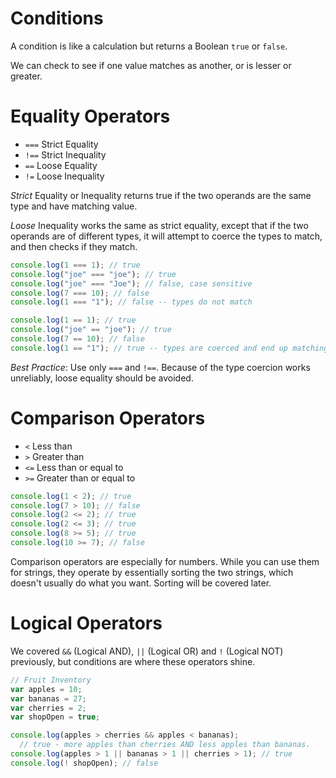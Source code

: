 # Conditions

A condition is like a calculation but returns a Boolean `true` or `false`.

We can check to see if one value matches as another, or is lesser or greater.

# Equality Operators

* `===` Strict Equality
* `!==` Strict Inequality
* `==` Loose Equality
* `!=` Loose Inequality

*Strict* Equality or Inequality returns true if the two operands are the same type and have matching value.

*Loose* Inequality works the same as strict equality, except that if the two operands are of different types, it will attempt to coerce the types to match, and then checks if they match.

```js
console.log(1 === 1); // true
console.log("joe" === "joe"); // true
console.log("joe" === "Joe"); // false, case sensitive
console.log(7 === 10); // false
console.log(1 === "1"); // false -- types do not match

console.log(1 == 1); // true
console.log("joe" == "joe"); // true
console.log(7 == 10); // false
console.log(1 == "1"); // true -- types are coerced and end up matching
```

*Best Practice*: Use only `===` and `!==`. Because of the type coercion works unreliably, loose equality should be avoided.

# Comparison Operators

* `<` Less than
* `>` Greater than
* `<=` Less than or equal to
* `>=` Greater than or equal to

```js
console.log(1 < 2); // true
console.log(7 > 10); // false
console.log(2 <= 2); // true
console.log(2 <= 3); // true
console.log(8 >= 5); // true
console.log(10 >= 7); // false
```

Comparison operators are especially for numbers. While you can use them for strings, they operate by essentially sorting the two strings, which doesn't usually do what you want. Sorting will be covered later.

# Logical Operators

We covered `&&` (Logical AND), `||` (Logical OR) and `!` (Logical NOT) previously, but conditions are where these operators shine.

```js
// Fruit Inventory
var apples = 10;
var bananas = 27;
var cherries = 2;
var shopOpen = true;

console.log(apples > cherries && apples < bananas);
  // true - more apples than cherries AND less apples than bananas.
console.log(apples > 1 || bananas > 1 || cherries > 1); // true
console.log(! shopOpen); // false
```
